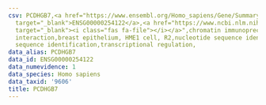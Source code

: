 ```yaml
---
csv: PCDHGB7,<a href="https://www.ensembl.org/Homo_sapiens/Gene/Summary?db=core;g=ENSG00000254122"
  target="_blank">ENSG00000254122</a>,<a href="https://www.ncbi.nlm.nih.gov/pubmed/22863008"
  target="_blank"><i class="fas fa-file"></i></a>",chromatin immunoprecipitation assay,direct
  interaction,breast epithelium, HME1 cell, R2,nucleotide sequence identification,nucleotide
  sequence identification,transcriptional regulation,
data_alias: PCDHGB7
data_id: ENSG00000254122
data_numevidence: 1
data_species: Homo sapiens
data_taxid: '9606'
title: PCDHGB7
---
```

